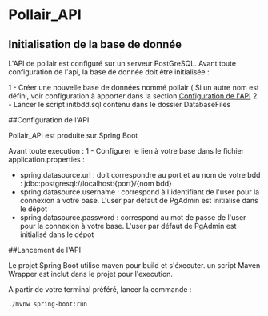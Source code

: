 # Pollair_API
 
## Initialisation de la base de donnée

L'API de pollair est configuré sur un serveur PostGreSQL. Avant toute configuration de l'api, la base de donnée doit être initialisée :

1 - Créer une nouvelle base de données nommé pollair ( Si un autre nom est défini, voir configuration à apporter dans la section [Configuration de l'API](#configuration-de-l'api)
2 - Lancer le script initbdd.sql contenu dans le dossier DatabaseFiles

##Configuration de l'API

Pollair_API est produite sur Spring Boot

Avant toute execution : 
1 - Configurer le lien à votre base dans le fichier application.properties : 
- spring.datasource.url : doit correspondre au port et au nom de votre bdd : jdbc:postgresql://localhost:{port}/{nom bdd}
- spring.datasource.username : correspond à l'identifiant de l'user pour la connexion à votre base. L'user par défaut de PgAdmin est initialisé dans le dépot
- spring.datasource.password : correspond au mot de passe de l'user pour la connexion à votre base. L'user par défaut de PgAdmin est initialisé dans le dépot


##Lancement de l'API

Le projet Spring Boot utilise maven pour build et s'éxecuter. un script Maven Wrapper est inclut dans le projet pour l'execution.

A partir de votre terminal préféré, lancer la commande : 
```bash
./mvnw spring-boot:run
```
